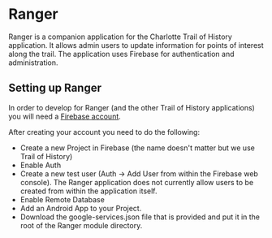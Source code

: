 # Ranger

Ranger is a companion application for the Charlotte Trail of History application. It allows admin users to update information for points of interest along the trail. The application uses Firebase for authentication and administration.

## Setting up Ranger

In order to develop for Ranger (and the other Trail of History applications) you will need a [Firebase account](https://firebase.google.com/).

After creating your account you need to do the following:

* Create a new Project in Firebase (the name doesn't matter but we use Trail of History)
* Enable Auth
* Create a new test user (Auth -> Add User from within the Firebase web console). The Ranger application does not currently allow users to be created from within the application itself.
* Enable Remote Database   
* Add an Android App to your Project.
* Download the google-services.json file that is provided and put it in the root of the Ranger module directory.
